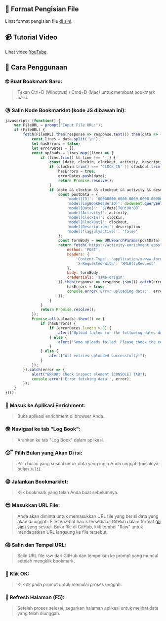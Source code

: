 ## 📝 Format Pengisian File
Lihat format pengisian file [di sini](https://github.com/syauqqii/dump-enrichment/tree/main/Format%20Pengisian).

## 📹 Tutorial Video
Lihat video [YouTube](https://www.youtube.com/watch?v=3rY8BhAHRhk).

## 🧐 Cara Penggunaan
### 🤓 **Buat Bookmark Baru**:
> Tekan Ctrl+D (Windows) / Cmd+D (Mac) untuk membuat bookmark baru.
### 😘 **Salin Kode Bookmarklet (kode JS dibawah ini)**:
```javascript
javascript: (function() {
    var FileURL = prompt("Input File URL:");
    if (FileURL) {
        fetch(FileURL).then(response => response.text()).then(data => {
            const lines = data.split('\n');
            let hasErrors = false;
            let errorDates = [];
            const uploads = lines.map((line) => {
                if (line.trim() && line !== '-') {
                    const [date, clockin, clockout, activity, description] = line.split('|');
                    if (clockin.trim() === 'CLOCK_IN' || clockout.trim() === 'CLOCK_OUT' || activity.trim() === 'ACTIVITY' || description.trim() === 'DESCRIPTION') {
                        hasErrors = true;
                        errorDates.push(date);
                        return Promise.resolve();
                    }
                    if (date && clockin && clockout && activity && description) {
                        const postData = {
                            'model[ID]': '00000000-0000-0000-0000-000000000000',
                            'model[LogBookHeaderID]': document.querySelector('ul[id="monthTab"] li.current a').getAttribute('onclick').split("'")[1],
                            'model[Date]': `${date}T00:00:00`,
                            'model[Activity]': activity,
                            'model[ClockIn]': clockin,
                            'model[ClockOut]': clockout,
                            'model[Description]': description,
                            'model[flagjulyactive]': 'false'
                        };
                        const formBody = new URLSearchParams(postData).toString();
                        return fetch('https://activity-enrichment.apps.binus.ac.id/LogBook/StudentSave', {
                            method: 'POST',
                            headers: {
                                'Content-Type': 'application/x-www-form-urlencoded; charset=UTF-8',
                                'X-Requested-With': 'XMLHttpRequest'
                            },
                            body: formBody,
                            credentials: 'same-origin'
                        }).then(response => response.json()).catch(error => {
                            hasErrors = true;
                            console.error('Error uploading data:', error);
                        });
                    }
                }
                return Promise.resolve();
            });
            Promise.all(uploads).then(() => {
                if (hasErrors) {
                    if (errorDates.length > 0) {
                        alert("Upload failed for the following dates due to invalid clock-in or clock-out or activity or description values: " + errorDates.join(', '));
                    } else {
                        alert("Some uploads failed. Please check the console for details.");
                    }
                } else {
                    alert("All entries uploaded successfully!");
                }
            });
        }).catch(error => {
            alert("ERROR: Check inspect element [CONSOLE] TAB");
            console.error('Error fetching data:', error);
        });
    }
})();
```
### 🥵 **Masuk ke Aplikasi Enrichment**:
> Buka aplikasi enrichment di browser Anda.
### 😨 **Navigasi ke tab "Log Book"**:
> Arahkan ke tab "Log Book" dalam aplikasi.
### 😴 **Pilih Bulan yang Akan Di isi**:
> Pilih bulan yang sesuai untuk data yang ingin Anda unggah (misalnya: bulan `Juli`).
### 😁 **Jalankan Bookmarklet**:
> Klik bookmark yang telah Anda buat sebelumnya.
### 😎 **Masukkan URL File**:
> Anda akan diminta untuk memasukkan URL file yang berisi data yang akan diunggah. File tersebut harus tersedia di GitHub dalam format ([di sini](https://github.com/syauqqii/dump-enrichment/tree/main/Format%20Pengisian)) yang sesuai. Buka file di GitHub, klik tombol "Raw" untuk mendapatkan URL langsung ke file tersebut.
### 😱 **Salin dan Tempel URL**:
> Salin URL file raw dari GitHub dan tempelkan ke prompt yang muncul setelah mengklik bookmark.
### 🚀 **Klik OK**:
> Klik `OK` pada prompt untuk memulai proses unggah.
### 🏁 **Refresh Halaman (F5)**:
> Setelah proses selesai, segarkan halaman aplikasi untuk melihat data yang telah diunggah.
